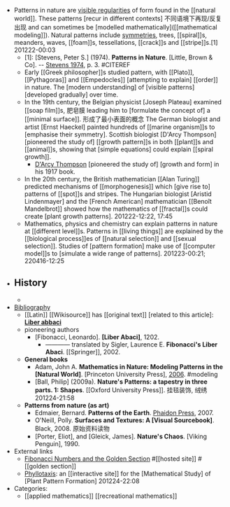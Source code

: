 - Patterns in nature are [visible regularities](((jCBLIut7Q))) of form found in the [[natural world]]. These patterns [recur in different contexts] 不同语境下再现/反复出现 and can sometimes be [modelled mathematically]([[mathematical modeling]]). Natural patterns include [symmetries]([[symmetry]]), trees, [[spiral]]s, meanders, waves, [[foam]]s, tessellations, [[crack]]s and [[stripe]]s.[1] 
201222-00:03
    - [1]: [Stevens, Peter S.] (1974). __Patterns in Nature__. [Little, Brown & Co]. -- [Stevens 1974](https://en.wikipedia.org/wiki/Patterns_in_nature#CITEREFStevens1974), p. 3. #CITEREF
    - Early [[Greek philosopher]]s studied pattern, with [[Plato]], [[Pythagoras]] and [[Empedocles]] [attempting to explain] [[order]] in nature. The [modern understanding] of [visible patterns] [developed gradually] over time.
    - In the 19th century, the Belgian physicist [Joseph Plateau] examined [[soap film]]s, 肥皂膜 leading him to [formulate the concept of] a [[minimal surface]]. 形成了最小表面的概念 The German biologist and artist [Ernst Haeckel] painted hundreds of [[marine organism]]s to [emphasise their symmetry]. Scottish biologist [D'Arcy Thompson] [pioneered the study of] [[growth pattern]]s in both [[plant]]s and [[animal]]s, showing that [simple equations] could explain [[spiral growth]]. 
        - [D'Arcy Thompson](https://en.wikipedia.org/wiki/File:Drcy.svg) [pioneered the study of] [growth and form] in his 1917 book.
    - In the 20th century, the British mathematician [[Alan Turing]] predicted mechanisms of [[morphogenesis]] which [give rise to] patterns of [[spot]]s and stripes. The Hungarian biologist [Aristid Lindenmayer] and the [French American] mathematician [[Benoît Mandelbrot]] showed how the mathematics of [[fractal]]s could create [plant growth patterns].
201222-12:22, 17:45
    - Mathematics, physics and chemistry can explain patterns in nature at [[different level]]s. Patterns in [[living things]] are explained by the [[biological process]]es of [[natural selection]] and [[sexual selection]]. Studies of [pattern formation] make use of [[computer model]]s to [simulate a wide range of patterns].
201223-00:21; 220416-12:25
- ## History
    - 
- [Bibliography]([[bibliography]])
    - [[Latin]] [[Wikisource]] has [[original text]] [related to this article]: **[Liber abbaci](https://en.wikisource.org/wiki/la:Liber_abbaci)**
    - pioneering authors
        - [Fibonacci, Leonardo]. __[Liber Abaci]__, 1202.
            - ———— translated by Sigler, Laurence E. __Fibonacci's Liber Abaci__. [[Springer]], 2002.
    - **General books**
        - Adam, John A. __Mathematics in Nature: Modeling Patterns in the [Natural World]__. [Princeton University Press], [2006](http://press.princeton.edu/titles/7686.html). #modeling
        - [Ball, Philip] (2009a). __Nature's Patterns: a tapestry in three parts. 1: Shapes__. [[Oxford University Press]]. 挂毯装饰, 绒绣
201224-21:58
    - **Patterns from nature (as art)**
        - Edmaier, Bernard. __Patterns of the Earth__. [Phaidon Press](https://en.wikipedia.org/wiki/Phaidon_Press), 2007.
        - O'Neill, Polly. __Surfaces and Textures: A [Visual Sourcebook]__. Black, 2008. 原始资料读物
        - [Porter, Eliot], and [Gleick, James]. __Nature's Chaos__. [Viking Penguin], 1990.
- External links
    - [Fibonacci Numbers and the Golden Section](https://web.archive.org/web/20160210085824/http://www.maths.surrey.ac.uk/hosted-sites/R.Knott/Fibonacci/) #[[hosted site]] #[[golden section]]
    - [Phyllotaxis](https://web.archive.org/web/20120507072405/http://www.math.smith.edu/phyllo/): an [[interactive site]] for the [Mathematical Study] of [Plant Pattern Formation]
201224-22:08
- Categories: 
    - [[applied mathematics]]
[[recreational mathematics]]
